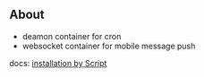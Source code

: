 ## About

- deamon container for cron
- websocket container for mobile message push

docs:  [installation by Script](https://docs.espocrm.com/administration/installation-by-script/)
